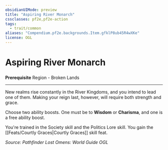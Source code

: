 ```yaml
---
obsidianUIMode: preview
title: "Aspiring River Monarch"
cssclasses: pf2e,pf2e-action
tags:
  - trait/common
aliases: "Compendium.pf2e.backgrounds.Item.gfklP8ub45R4wXKe"
license: OGL
---
```

# Aspiring River Monarch

### 






**Prerequisite** Region - Broken Lands

* * *

New realms rise constantly in the River Kingdoms, and you intend to lead one of them. Making your reign last, however, will require both strength and grace.

Choose two ability boosts. One must be to **Wisdom** or **Charisma**, and one is a free ability boost.

You're trained in the Society skill and the Politics Lore skill. You gain the [[Feats/Courtly Graces|Courtly Graces]] skill feat.

*Source: Pathfinder Lost Omens: World Guide*
*OGL*